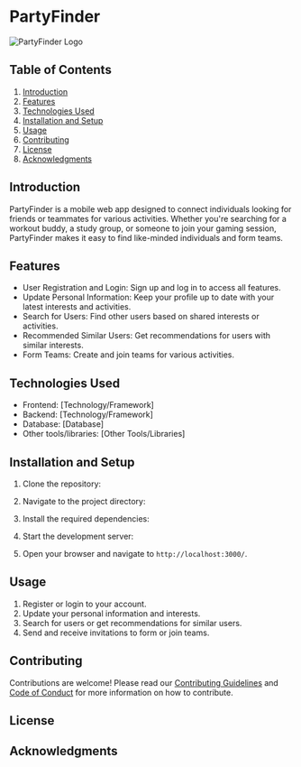 # PartyFinder

![PartyFinder Logo](/path/to/logo.png)

## Table of Contents

1. [Introduction](#introduction)
2. [Features](#features)
3. [Technologies Used](#technologies-used)
4. [Installation and Setup](#installation-and-setup)
5. [Usage](#usage)
6. [Contributing](#contributing)
7. [License](#license)
8. [Acknowledgments](#acknowledgments)

## Introduction

PartyFinder is a mobile web app designed to connect individuals looking for friends or teammates for various activities. Whether you're searching for a workout buddy, a study group, or someone to join your gaming session, PartyFinder makes it easy to find like-minded individuals and form teams.

## Features

- User Registration and Login: Sign up and log in to access all features.
- Update Personal Information: Keep your profile up to date with your latest interests and activities.
- Search for Users: Find other users based on shared interests or activities.
- Recommended Similar Users: Get recommendations for users with similar interests.
- Form Teams: Create and join teams for various activities.

## Technologies Used

- Frontend: [Technology/Framework]
- Backend: [Technology/Framework]
- Database: [Database]
- Other tools/libraries: [Other Tools/Libraries]

## Installation and Setup

1. Clone the repository:


2. Navigate to the project directory:


3. Install the required dependencies:


4. Start the development server:


5. Open your browser and navigate to `http://localhost:3000/`.

## Usage

1. Register or login to your account.
2. Update your personal information and interests.
3. Search for users or get recommendations for similar users.
4. Send and receive invitations to form or join teams.

## Contributing

Contributions are welcome! Please read our [Contributing Guidelines](CONTRIBUTING.md) and [Code of Conduct](CODE_OF_CONDUCT.md) for more information on how to contribute.

## License


## Acknowledgments

